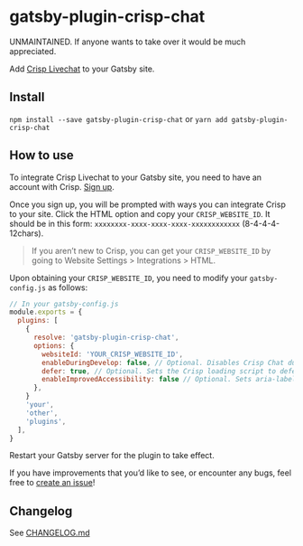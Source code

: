 # gatsby-plugin-crisp-chat

UNMAINTAINED. If anyone wants to take over it would be much appreciated.

Add [Crisp Livechat](https://crisp.chat/) to your Gatsby site.

## Install

`npm install --save gatsby-plugin-crisp-chat` or `yarn add gatsby-plugin-crisp-chat`

## How to use

To integrate Crisp Livechat to your Gatsby site, you need to have an account with Crisp. [Sign up](https://app.crisp.chat/initiate/signup/).

Once you sign up, you will be prompted with ways you can integrate Crisp to your site. Click the HTML option and copy your `CRISP_WEBSITE_ID`. It should be in this form: `xxxxxxxx-xxxx-xxxx-xxxx-xxxxxxxxxxxx` (8-4-4-4-12chars).

> If you aren’t new to Crisp, you can get your `CRISP_WEBSITE_ID` by going to Website Settings > Integrations > HTML.

Upon obtaining your `CRISP_WEBSITE_ID`, you need to modify your `gatsby-config.js` as follows:

```js
// In your gatsby-config.js
module.exports = {
  plugins: [
    {
      resolve: 'gatsby-plugin-crisp-chat',
      options: {
        websiteId: 'YOUR_CRISP_WEBSITE_ID',
        enableDuringDevelop: false, // Optional. Disables Crisp Chat during gatsby develop. Defaults to true.
        defer: true, // Optional. Sets the Crisp loading script to defer instead of async. Defaults to false.
        enableImprovedAccessibility: false // Optional. Sets aria-label attribute on pop-up icon for screen readers. Defaults to true.
      },
    }
    'your',
    'other',
    'plugins',
  ],
}
```

Restart your Gatsby server for the plugin to take effect.

If you have improvements that you’d like to see, or encounter any bugs, feel free to [create an issue](https://github.com/ryanditjia/gatsby-plugin-crisp-chat/issues)!

## Changelog

See [CHANGELOG.md](CHANGELOG.md)
